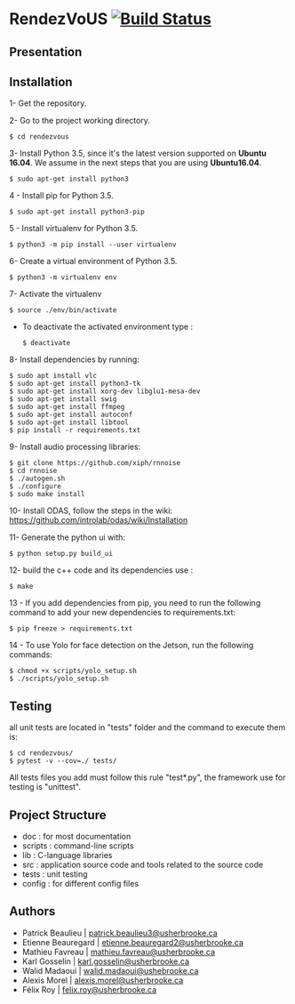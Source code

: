 # RendezVoUS [![Build Status](https://travis-ci.org/introlab/rendezvous.svg?branch=master)](https://travis-ci.org/introlab/rendezvous)

## Presentation

## Installation

1- Get the repository.

2- Go to the project working directory.
    
    $ cd rendezvous

3- Install Python 3.5, since it's the latest version supported on **Ubuntu 16.04**. We assume in the next steps that you are using **Ubuntu16.04**.

    $ sudo apt-get install python3

4 - Install pip for Python 3.5.

    $ sudo apt-get install python3-pip

5 - Install virtualenv for Python 3.5.

    $ python3 -m pip install --user virtualenv

6- Create a virtual environment of Python 3.5.

    $ python3 -m virtualenv env

7- Activate the virtualenv

    $ source ./env/bin/activate

- To deactivate the activated environment type : 

      $ deactivate

8- Install dependencies by running:

    $ sudo apt install vlc
    $ sudo apt-get install python3-tk
    $ sudo apt-get install xorg-dev libglu1-mesa-dev
    $ sudo apt-get install swig
    $ sudo apt-get install ffmpeg
    $ sudo apt-get install autoconf
    $ sudo apt-get install libtool
    $ pip install -r requirements.txt

9- Install audio processing libraries:

    $ git clone https://github.com/xiph/rnnoise
    $ cd rnnoise
    $ ./autogen.sh
    $ ./configure
    $ sudo make install

10- Install ODAS, follow the steps in the wiki: https://github.com/introlab/odas/wiki/Installation

11- Generate the python ui with:

    $ python setup.py build_ui

12- build the c++ code and its dependencies use :

    $ make

13 - If you add dependencies from pip, you need to run the following command to add your new dependencies to requirements.txt:
    
    $ pip freeze > requirements.txt


14 - To use Yolo for face detection on the Jetson, run the following commands:

    $ chmod +x scripts/yolo_setup.sh
    $ ./scripts/yolo_setup.sh

## Testing
all unit tests are located in "tests" folder and the command to execute them is:

    $ cd rendezvous/ 
    $ pytest -v --cov=./ tests/

All tests files you add must follow this rule "test*.py", the framework use for testing is "unittest".

## Project Structure

- doc : for most documentation
- scripts : command-line scripts
- lib : C-language libraries
- src : application source code and tools related to the source code
- tests : unit testing
- config : for different config files

## Authors

- Patrick Beaulieu | patrick.beaulieu3@usherbrooke.ca
- Etienne Beauregard | etienne.beauregard2@usherbrooke.ca
- Mathieu Favreau | mathieu.favreau@usherbrooke.ca
- Karl Gosselin | karl.gosselin@usherbrooke.ca
- Walid Madaoui | walid.madaoui@ushebrooke.ca
- Alexis Morel | alexis.morel@usherbrooke.ca
- Félix Roy | felix.roy@usherbrooke.ca
